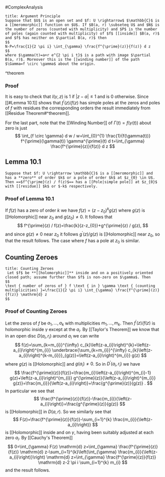 #ComplexAnalysis 

```ad-theorem
title: Argument Principle
Suppose that $U$ is an open set and $f: U \rightarrow$ $\mathbb{C}$ is a [[meromorphic]] function on $U$. If $B(a, r) \subseteq U$ and $N$ is the number of zeros (counted with multiplicity) and $P$ is the number of poles (again counted with multiplicity) of $f$ [[inside]] $B(a, r)$ and $f$ has neither on $\partial B(a, r)$ then
$$
N-P=\frac{1}{2 \pi i} \int_{\gamma} \frac{f^{\prime}(z)}{f(z)} d z
$$
where $\gamma(t)=a+r e^{2 \pi i t}$ is a path with image $\partial B(a, r)$. Moreover this is the [[winding number]] of the path $\Gamma=f \circ \gamma$ about the origin.
```
^theorem

### Proof
It is easy to check that $I(\gamma, z)$ is 1 if $|z-a| \leq 1$ and is 0 otherwise. Since [[#Lemma 10.1]] shows that $f^{\prime}(z) / f(z)$ has simple poles at the zeros and poles of $f$ with residues the corresponding orders the result immediately from [[Residue Theorem#^theorem]].

For the last part, note that the [[Winding Number]] of $\Gamma(t)=f(\gamma(t))$ about zero is just
$$
\int_{f \circ \gamma} d w / w=\int_{0}^{1} \frac{1}{f(\gamma(t))} f^{\prime}(\gamma(t)) \gamma^{\prime}(t) d t=\int_{\gamma} \frac{f^{\prime}(z)}{f(z)} d z
$$

## Lemma 10.1
```ad-theorem
Suppose that $f: U \rightarrow \mathbb{C}$ is a [[meromorphic]] and has a **zero** of order $k$ or a pole of order $k$ at $z_{0} \in U$. Then ==$f^{\prime}(z) / f(z)$== has a [[Pole|simple pole]] at $z_{0}$ with [[residue]] $k$ or $-k$ respectively.
```

### Proof of Lemma 10.1
If $f(z)$ has a zero of order $k$ we have $f(z)=\left(z-z_{0}\right)^{k} g(z)$ where $g(z)$ is [[Holomorphic]] near $z_{0}$ and $g\left(z_{0}\right) \neq 0$. It follows that
$$
f^{\prime}(z) / f(z)=\frac{k}{z-z_{0}}+g^{\prime}(z) / g(z),
$$
and since $g(z) \neq 0$ near $z_{0}$ it follows $g^{\prime}(z) / g(z)$ is [[Holomorphic]] near $z_{0}$, so that the result follows. The case where $f$ has a pole at $z_{0}$ is similar.


## Counting Zeroes
```ad-algorithm
title: Counting Zeroes
 Let $f$ be **[[holomorphic]]** inside and on a positively oriented closed path; assume further than $f$ is non-zero on $\gamma$. Then
$$
\text { number of zeros of } f \text { in } \gamma \text { (counting multiplicities) }=\frac{1}{2 \pi i} \int_{\gamma} \frac{f^{\prime}(z)}{f(z)} \mathrm{d} z
$$
```

### Proof of Counting Zeroes
Let the zeros of $f$ be $a_{1}, \ldots, a_{k}$ with multiplicities $m_{1}, \ldots, m_{k}$. Then $f^{\prime}(z) / f(z)$ is holomorphic inside $\gamma$ except at the $a_{i}$. By [[Taylor's Theorem]] we know that in an open disc $D\left(a_{i}, r_{i}\right)$ around $a_{i}$ we can write
$$
f(z)=\sum_{k=m_{i}}^{\infty} c_{k}\left(z-a_{i}\right)^{k}=\left(z-a_{i}\right)^{m_{i}} \underbrace{\sum_{k=m_{i}}^{\infty} c_{k}\left(z-a_{i}\right)^{k-m_{i}}}_{g(z)}=\left(z-a_{i}\right)^{m_{i}} g(z)
$$
where $g(z)$ is [[Holomorphic]] and $g\left(a_{i}\right) \neq 0$. So in $D^{\prime}\left(a_{i}, r_{i}\right)$ we have
$$
\frac{f^{\prime}(z)}{f(z)}=\frac{m_{i}\left(z-a_{i}\right)^{m_{i}-1} g(z)+\left(z-a_{i}\right)^{m_{i}} g^{\prime}(z)}{\left(z-a_{i}\right)^{m_{i}} g(z)}=\frac{m_{i}}{\left(z-a_{i}\right)}+\frac{g^{\prime}(z)}{g(z)} .
$$
In particular we see that
$$
\frac{f^{\prime}(z)}{f(z)}-\frac{m_{i}}{\left(z-a_{i}\right)}=\frac{g^{\prime}(z)}{g(z)}
$$
is [[Holomorphic]] in $D(a, r)$. So we similarly see that
$$
F(z)=\frac{f^{\prime}(z)}{f(z)}-\sum_{i=1}^{k} \frac{m_{i}}{\left(z-a_{i}\right)}
$$
is [[Holomorphic]] inside and on $\gamma$, having been suitably adjusted at each zero $a_{i}$. By [[Cauchy's Theorem]]
$$
0=\int_{\gamma} F(z) \mathrm{d} z=\int_{\gamma} \frac{f^{\prime}(z)}{f(z)} \mathrm{d} z-\sum_{i=1}^{k}\left(\int_{\gamma} \frac{m_{i}}{\left(z-a_{i}\right)}\right) \mathrm{d} z=\int_{\gamma} \frac{f^{\prime}(z)}{f(z)} \mathrm{d} z-2 \pi i \sum_{i=1}^{k} m_{i}
$$
and the result follows.